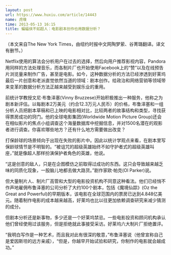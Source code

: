 ```yaml
---
layout: post
url: https://www.huxiu.com/article/14443
name: 虎嗅
time: 2013-05-13 16:15
title: 蝙蝠侠不如超人：电影剧本创作也用数据分析？
---
```

（本文来自The New York Times，由纽约时报中文网陶梦萦、谷菁璐翻译。译文有删节。）

Netflix使用的算法会分析用户在过去的选择，然后向用户推荐影视内容，Pandora用同样的方法处理音乐，而各制片厂也开始使用Facebook上的“赞”以及在线预告片浏览量来制作广告，甚至是电影。如今，这种数据分析的方法已经渗透到好莱坞最后一片创意和老派直觉依然当道的领域：剧本创作。给政治和网络营销等领域带来变革的数据分析方法正越来越受到娱乐业的重用。

前统计学教授文尼·布鲁泽塞(Vinny Bruzzese)开始积极推出一种服务，他称之为剧本新评估。以每剧本2万美元（约合12.3万元人民币）的价格，布鲁泽塞和一组分析人员把剧本草稿和已上映的电影相对比，比较两者的故事结构和类型，寻找获得票房成功的窍门。他的全球电影集团(Worldwide Motion Picture Group)还会在相似影片的焦点小组调查这个海量数据库中挖掘信息，并对1500名潜在的观影者进行调查。你喜欢哪些地方？还有什么地方需要做出改变？

打保龄球的场景倾向于出现在失败的影片中。因此以统计学观点来看，在剧本里写保龄球情节是不明智的。“被诅咒的超级英雄始终不如守护者式的超级英雄叫座，”就是像超人那样扮演保护者角色的英雄，他说。

“这是创意的敌人，只是在企图模仿之前取得过成功的东西。这只会导致越来越乏味的同质化现象，一股脑儿地都去做大路货。”剧作家欧·帕克(Ol Parker)说。

但大量制片人、制片厂高管和大型的电影投资机构不同意这种看法。他们已经悄不作声地雇佣布鲁泽塞的公司分析了大约100个剧本，包括《魔境仙踪》(Oz the Great and Powerful)的早期版本，该电影在全球范围内的票房已达到4.848亿美元。随着制作电影的成本越来越高，好莱坞也比以往更加依赖调查研究来减少猜测的成分。

但剧本分析还是新事物，多少还是一个好莱坞禁忌。一些电影投资和顾问机构承认他们曾经使用过该服务，但是拒绝就此事接受采访。好莱坞六大制片厂拒绝置评。

“我明白写作是一种艺术，而且我对此有很深的敬意，”布鲁泽塞说（他曾宣称自己是爱因斯坦的远方亲戚），“但是，你越早开始试验和研究，你制作的电影就会越成功。”

